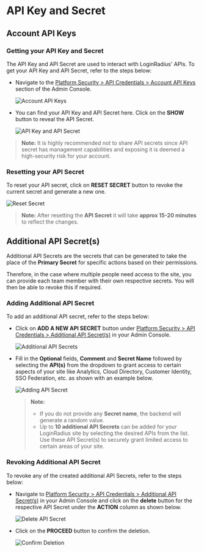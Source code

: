 # API Key and Secret

## Account API Keys

### Getting your API Key and Secret

The API Key and API Secret are used to interact with LoginRadius' APIs. To get your API Key and API Secret, refer to the steps below:

- Navigate to the [Platform Security > API Credentials > Account API Keys](https://adminconsole.loginradius.com/platform-security/data-access-protection/api-credentials/account-api-keys) section of the Admin Console.

    ![Account API Keys](https://apidocs.lrcontent.com/images/Step-1_156201064064723c580dd607.07412282.png "Account API Keys")

- You can find your API Key and API Secret here. Click on the **SHOW** button to reveal the API Secret.

    ![API Key and API Secret](https://apidocs.lrcontent.com/images/Step-2_81992649364723d0f07a845.25600026.png "API Key and API Secret")

> **Note:** It is highly recommended not to share API secrets since API secret has management capabilities and exposing it is deemed a high-security risk for your account.

### Resetting your API Secret

To reset your API secret, click on **RESET SECRET** button to revoke the current secret and generate a new one.

![Reset Secret](https://apidocs.lrcontent.com/images/Step-3_109174271964723d71e61e77.41090900.png "Reset Secret")

> **Note:** After resetting the **API Secret** it will take **approx 15-20 minutes** to reflect the changes.

## Additional API Secret(s)

Additional API Secrets are the secrets that can be generated to take the place of the **Primary Secret** for specific actions based on their permissions. 

Therefore, in the case where multiple people need access to the site, you can provide each team member with their own respective secrets. You will then be able to revoke this if required.

### Adding Additional API Secret

To add an additional API secret, refer to the steps below:

- Click on **ADD A NEW API SECRET** button under [Platform Security > API Credentials > Additional API Secret(s)](https://adminconsole.loginradius.com/platform-security/data-access-protection/api-credentials/additional-api-secrets) in your Admin Console.

    ![Additional API Secrets](https://apidocs.lrcontent.com/images/Step-4_123203556364723deaa4e215.41404210.png "Additional API Secrets")

- Fill in the **Optional** fields, **Comment** and **Secret Name** followed by selecting the **API(s)** from the dropdown to grant access to certain aspects of your site like Analytics, Cloud Directory, Customer Identity, SSO Federation, etc. as shown with an example below.

    ![Adding API Secret](https://apidocs.lrcontent.com/images/Step-5_119722572864723e4a0f3db1.80035092.png "Adding API Secret")

    > **Note:**
    > - If you do not provide any **Secret name**, the backend will generate a random value.
    > - Up to **10 additional API Secrets** can be added for your LoginRadius site by selecting the desired APIs from the list. Use these API Secret(s) to securely grant limited access to certain areas of your site.

### Revoking Additional API Secret

To revoke any of the created additional API Secrets, refer to the steps below:

- Navigate to [Platform Security > API Credentials > Additional API Secret(s)](https://adminconsole.loginradius.com/platform-security/data-access-protection/api-credentials/additional-api-secrets) in your Admin Console and click on the **delete** button for the respective API Secret under the **ACTION** column as shown below.

    ![Delete API Secret](https://apidocs.lrcontent.com/images/Step-6_110991320164723ed69ccb53.60077648.png "Delete API Secret")

- Click on the **PROCEED** button to confirm the deletion.

    ![Confirm Deletion](https://apidocs.lrcontent.com/images/Step-7_122001129164723f244a6168.81110233.png "Confirm Deletion")



